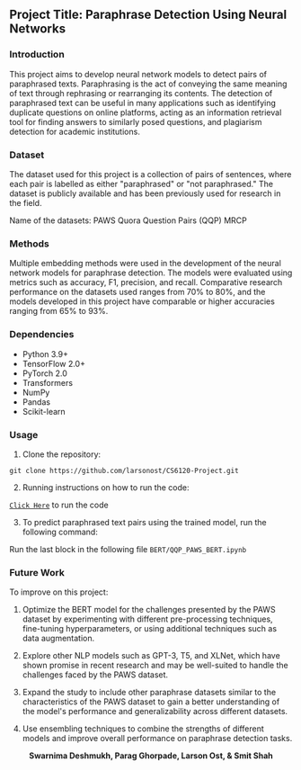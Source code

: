 ## Project Title: Paraphrase Detection Using Neural Networks

### Introduction
This project aims to develop neural network models to detect pairs of paraphrased texts. Paraphrasing is the act of conveying the same meaning of text through rephrasing or rearranging its contents. The detection of paraphrased text can be useful in many applications such as identifying duplicate questions on online platforms, acting as an information retrieval tool for finding answers to similarly posed questions, and plagiarism detection for academic institutions. 

### Dataset
The dataset used for this project is a collection of pairs of sentences, where each pair is labelled as either "paraphrased" or "not paraphrased." The dataset is publicly available and has been previously used for research in the field.

Name of the datasets:
PAWS
Quora Question Pairs (QQP)
MRCP

### Methods
Multiple embedding methods were used in the development of the neural network models for paraphrase detection. The models were evaluated using metrics such as accuracy, F1, precision, and recall. Comparative research performance on the datasets used ranges from 70% to 80%, and the models developed in this project have comparable or higher accuracies ranging from 65% to 93%.

### Dependencies
- Python 3.9+
- TensorFlow 2.0+
- PyTorch 2.0
- Transformers
- NumPy
- Pandas
- Scikit-learn


### Usage
1. Clone the repository:

`git clone https://github.com/larsonost/CS6120-Project.git`

2. Running instructions on how to run the code:

[`Click Here`](https://github.com/larsonost/CS6120-Project/blob/main/Running_Instructions.md) to run the code

3. To predict paraphrased text pairs using the trained model, run the following command:

Run the last block in the following file `BERT/QQP_PAWS_BERT.ipynb`

### Future Work

To improve on this project: 

1. Optimize the BERT model for the challenges presented by the PAWS dataset by experimenting with different pre-processing techniques, fine-tuning hyperparameters, or using additional techniques such as data augmentation.

2. Explore other NLP models such as GPT-3, T5, and XLNet, which have shown promise in recent research and may be well-suited to handle the challenges faced by the PAWS dataset.

3. Expand the study to include other paraphrase datasets similar to the characteristics of the PAWS dataset to gain a better understanding of the model's performance and generalizability across different datasets.

4. Use ensembling techniques to combine the strengths of different models and improve overall performance on paraphrase detection tasks.



<p align="center"><b>Swarnima Deshmukh, Parag Ghorpade, Larson Ost, & Smit Shah</b></p>

